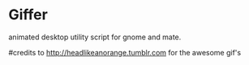 # Giffer
animated desktop utility script for gnome and mate.

#credits to http://headlikeanorange.tumblr.com for the awesome gif's
